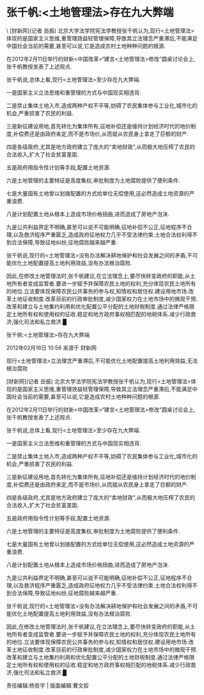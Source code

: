 # 张千帆:<土地管理法>存在九大弊端  





\ 
[财新网](记者 岳振) 北京大学法学院宪法学教授张千帆认为,现行<土地管理法>体现的是国家主义思维,重管理效益轻管理保障,导致其立法理念严重滞后,不能满足中国社会当前的需要,甚至可以说,它是造成农村土地种种问题的根源.

在2012年2月11日举行的财新<中国改革>“建言<土地管理法>修改"圆桌讨论会上,张千帆教授发表了上述观点.

张千帆说,总体上看,现行<土地管理法>至少存在九大弊端.

一是国家主义立法思维和重管理的方式与中国现实相违背.

二是禁止集体土地入市,造成两种产权不平等,妨碍了农民集体参与工业化,城市化的机会,严重损害了农民的利益.

三是新征建设用地,首先转化为集体所有,征地补偿还是维持计划经济时代的地价制度,补偿费还是由政府来定,而不是市场价,从而就从农民身上拿走了巨额的财产.

四是各级政府,尤其是地方政府建立了庞大的“卖地财政",从而极大地压榨了农民的合法收入,扩大了社会贫富差距.

五是政府用指令性计划等手段,配置土地资源.

六是土地管理的主要特征是高度集权,审批制度为土地腐败提供了便利条件.

七是大量国有土地曾以划拨配置的方式给单位无偿使用,这必然造成土地资源的严重浪费.

八是计划配置土地从根本上造成市场价格扭曲,进而造成了房地产泡沫.

九是公共利益界定不明确,甚至可以说不可能明确,征地补偿不公正,征地程序不合理,以及救济程序严重匮乏,造成政府征地权力几乎不受法律约束.土地合法权利得不到合法保障,导致征地纠纷,征地腐败越来越严重.

张千帆说,现行的<土地管理法>没有办法解决耕地保护和社会发展之间的矛盾,不可能优化土地配置提高土地利用效益,没有办法根治腐败.

因此,在修改土地管理法时,张千帆建议,在立法理念上,要尽快转变政府的职能,从土地所有者变成监管者.要进一步赋予并保障农民土地的权利,充分体现农民土地所有的地位.立法要体现保障农民公共事务的参与权,知情权和居住权.建设用地市场.改革土地征收制度.改革目前的行政审批制度,减少国家权力在土地市场中的微观干预.改革和建立与土地集约利用和优化配置公平分配的土地财税制度.通过法律严格限定土地所有权和使用权的征收.稳定和地方政府事权相匹配的地税体系.减少行政救济,强化司法和私立救济.█


张千帆:<土地管理法>存在九大弊端

2012年02月16日 10:56 来源于 财新网

现行<土地管理法>立法理念严重滞后,不可能优化土地配置提高土地利用效益,无法根治腐败

[财新网](记者 岳振) 北京大学法学院宪法学教授张千帆认为,现行<土地管理法>体现的是国家主义思维,重管理效益轻管理保障,导致其立法理念严重滞后,不能满足中国社会当前的需要,甚至可以说,它是造成农村土地种种问题的根源.

在2012年2月11日举行的财新<中国改革>“建言<土地管理法>修改"圆桌讨论会上,张千帆教授发表了上述观点.

张千帆说,总体上看,现行<土地管理法>至少存在九大弊端.

一是国家主义立法思维和重管理的方式与中国现实相违背.

二是禁止集体土地入市,造成两种产权不平等,妨碍了农民集体参与工业化,城市化的机会,严重损害了农民的利益.

三是新征建设用地,首先转化为集体所有,征地补偿还是维持计划经济时代的地价制度,补偿费还是由政府来定,而不是市场价,从而就从农民身上拿走了巨额的财产.

四是各级政府,尤其是地方政府建立了庞大的“卖地财政",从而极大地压榨了农民的合法收入,扩大了社会贫富差距.

五是政府用指令性计划等手段,配置土地资源.

六是土地管理的主要特征是高度集权,审批制度为土地腐败提供了便利条件.

七是大量国有土地曾以划拨配置的方式给单位无偿使用,这必然造成土地资源的严重浪费.

八是计划配置土地从根本上造成市场价格扭曲,进而造成了房地产泡沫.

九是公共利益界定不明确,甚至可以说不可能明确,征地补偿不公正,征地程序不合理,以及救济程序严重匮乏,造成政府征地权力几乎不受法律约束.土地合法权利得不到合法保障,导致征地纠纷,征地腐败越来越严重.

张千帆说,现行的<土地管理法>没有办法解决耕地保护和社会发展之间的矛盾,不可能优化土地配置提高土地利用效益,没有办法根治腐败.

因此,在修改土地管理法时,张千帆建议,在立法理念上,要尽快转变政府的职能,从土地所有者变成监管者.要进一步赋予并保障农民土地的权利,充分体现农民土地所有的地位.立法要体现保障农民公共事务的参与权,知情权和居住权.建设用地市场.改革土地征收制度.改革目前的行政审批制度,减少国家权力在土地市场中的微观干预.改革和建立与土地集约利用和优化配置公平分配的土地财税制度.通过法律严格限定土地所有权和使用权的征收.稳定和地方政府事权相匹配的地税体系.减少行政救济,强化司法和私立救济.█



责任编辑:杨哲宇 | 版面编辑:曹文姣